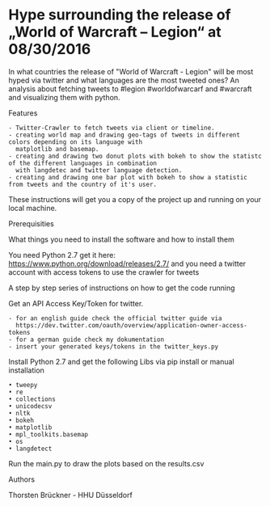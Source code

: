 # Hype surrounding the release of „World of Warcraft – Legion“ at 08/30/2016 
In what countries the release of "World of Warcraft - Legion" will be most hyped via twitter 
and what languages are the most tweeted ones? 
An analysis about fetching tweets to #legion #worldofwarcarf and #warcraft and visualizing them with python.


Features

	- Twitter-Crawler to fetch tweets via client or timeline.
	- creating world map and drawing geo-tags of tweets in different colors depending on its language with 
	  matplotlib and basemap.
	- creating and drawing two donut plots with bokeh to show the statistc of the different languages in combination 
	  with langdetec and twitter language detection.
	- creating and drawing one bar plot with bokeh to show a statistic from tweets and the country of it's user.

These instructions will get you a copy of the project up and running on your local machine.

Prerequisities

What things you need to install the software and how to install them

You need Python 2.7 get it here:
https://www.python.org/download/releases/2.7/
and you need a twitter account with access tokens to use the crawler for tweets 

A step by step series of instructions on how to get the code running

Get an API Access Key/Token for twitter.

	- for an english guide check the official twitter guide via 
	  https://dev.twitter.com/oauth/overview/application-owner-access-tokens
	- for a german guide check my dokumentation
	- insert your generated keys/tokens in the twitter_keys.py
	
Install Python 2.7 and get the following Libs via pip install or manual installation

	• tweepy
	• re
	• collections
	• unicodecsv
	• nltk
	• bokeh
	• matplotlib
	• mpl_toolkits.basemap
	• os
	• langdetect
	
Run the main.py to draw the plots based on the results.csv



Authors

Thorsten Brückner - HHU Düsseldorf
